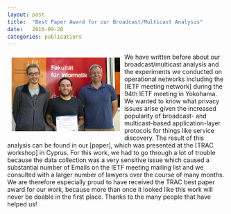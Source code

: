 ```yaml
---
layout: post
title:  "Best Paper Award for our Broadcast/Multicast Analysis" 
date:   2016-09-20
categories: publications 
---
```


<img src="/img/award.png" alt="award" align="left" hspace="10" vspace="10" width="250"/>
We have written before about our broadcast/multicast analysis and the experiments
we conducted on operational networks including the [IETF meeting network] during the 94th
IETF meeting in Yokohama. We wanted to know what privacy issues arise given the
increased popularity of broadcast- and multicast-based application-layer protocols for
things like service discovery. The result of this analysis can be found in our
[paper], which was presented at the [TRAC workshop] in Cyprus. For this work, we
had to go through a lot of trouble because the data collection was a very sensitive
issue which caused a substantial number of Emails on the IETF meeting mailing list
and we consulted with a larger number of lawyers over the course of many months.
We are therefore especially proud to have received the TRAC best paper award for
our work, because more than once it looked like this work will never be doable in 
the first place. Thanks to the many people that have helped us!


[IETF meeting network]: http://net.hs-augsburg.de/projects/2015/10/21/ietf-broadcast-revisited.html
[paper]: http://net.hs-augsburg.de/docs/paper_trac_2016.pdf
[TRAC workshop]: http://conferences.telecom-bretagne.eu/trac2016/
